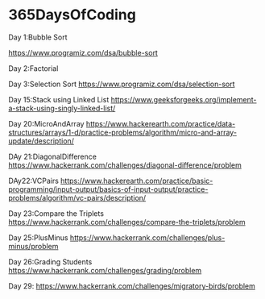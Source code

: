 # 365DaysOfCoding

Day 1:Bubble Sort

https://www.programiz.com/dsa/bubble-sort

Day 2:Factorial

Day 3:Selection Sort
https://www.programiz.com/dsa/selection-sort

Day 15:Stack using Linked List
https://www.geeksforgeeks.org/implement-a-stack-using-singly-linked-list/



Day 20:MicroAndArray
https://www.hackerearth.com/practice/data-structures/arrays/1-d/practice-problems/algorithm/micro-and-array-update/description/

DAy 21:DiagonalDifference
https://www.hackerrank.com/challenges/diagonal-difference/problem

DAy22:VCPairs
https://www.hackerearth.com/practice/basic-programming/input-output/basics-of-input-output/practice-problems/algorithm/vc-pairs/description/

Day 23:Compare the Triplets
https://www.hackerrank.com/challenges/compare-the-triplets/problem

Day 25:PlusMinus
https://www.hackerrank.com/challenges/plus-minus/problem

Day 26:Grading Students
https://www.hackerrank.com/challenges/grading/problem


Day 29:
https://www.hackerrank.com/challenges/migratory-birds/problem


